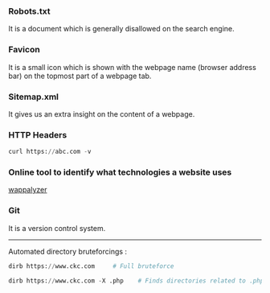 ### Robots.txt

It is a document which is generally disallowed on the search engine.

### Favicon 

It is a small icon which is shown with the webpage name (browser address bar) on the topmost part of a webpage tab.

### Sitemap.xml 

It gives us an extra insight on the content of a webpage.

### HTTP Headers

```py
curl https://abc.com -v
```

### Online tool to identify what technologies a website uses

[wappalyzer](https://www.wappalyzer.com/)

### Git 

It is a version control system.

---

Automated directory bruteforcings : 

```py
dirb https://www.ckc.com     # Full bruteforce
```

```py
dirb https://www.ckc.com -X .php    # Finds directories related to .php only
```

